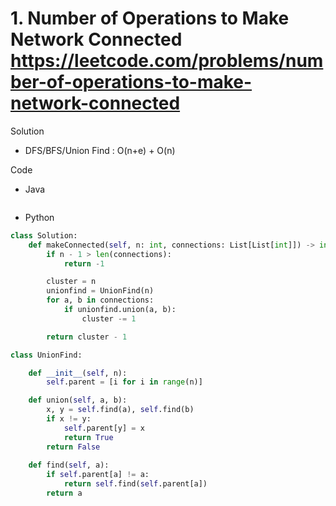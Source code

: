 # 1. Number of Operations to Make Network Connected https://leetcode.com/problems/number-of-operations-to-make-network-connected

Solution

- DFS/BFS/Union Find : O(n+e) + O(n)

Code

- Java

```java

```

- Python

```python
class Solution:
    def makeConnected(self, n: int, connections: List[List[int]]) -> int:
        if n - 1 > len(connections):
            return -1

        cluster = n
        unionfind = UnionFind(n)
        for a, b in connections:
            if unionfind.union(a, b):
                cluster -= 1

        return cluster - 1

class UnionFind:

    def __init__(self, n):
        self.parent = [i for i in range(n)]

    def union(self, a, b):
        x, y = self.find(a), self.find(b)
        if x != y:
            self.parent[y] = x
            return True
        return False
    
    def find(self, a):
        if self.parent[a] != a:
            return self.find(self.parent[a])
        return a
```
